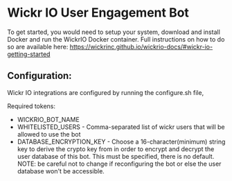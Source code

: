 # Wickr IO User Engagement Bot
To get started, you would need to setup your system, download and install Docker and run the WickrIO Docker container. Full instructions on how to do so are available here: https://wickrinc.github.io/wickrio-docs/#wickr-io-getting-started

## Configuration:
Wickr IO integrations are configured by running the configure.sh file,

Required tokens:
- WICKRIO_BOT_NAME
- WHITELISTED_USERS - Comma-separated list of wickr users that will be allowed to use the bot
- DATABASE_ENCRYPTION_KEY - Choose a 16-character(minimum) string key to derive the crypto key from in order to encrypt and decrypt the user database of this bot. This must be specified, there is no default. NOTE: be careful not to change if reconfiguring the bot or else the user database won't be accessible.
